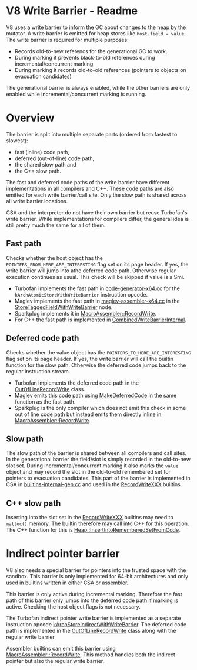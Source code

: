 # V8 Write Barrier - Readme

V8 uses a write barrier to inform the GC about changes to the heap by the mutator.
A write barrier is emitted for heap stores like `host.field = value`.
The write barrier is required for multiple purposes:
* Records old-to-new referencs for the generational GC to work.
* During marking it prevents black-to-old references during incremental/concurrent marking.
* During marking it records old-to-old references (pointers to objects on evacuation candidates)

The generational barrier is always enabled, while the other barriers are only enabled while incremental/concurrent marking is running.

# Overview
The barrier is split into multiple separate parts (ordered from fastest to slowest):
* fast (inline) code path,
* deferred (out-of-line) code path,
* the shared slow path and
* the C++ slow path.

The fast and deferred code paths of the write barrier have different implementations in all compilers and C++.
These code paths are also emitted for each write barrier/call site.
Only the slow path is shared across all write barrier locations.

CSA and the interpreter do not have their own barrier but reuse Turbofan's write barrier.
While implementations for compilers differ, the general idea is still pretty much the same for all of them.

## Fast path
Checks whether the host object has the `POINTERS_FROM_HERE_ARE_INTERESTING` flag set on its page header.
If yes, the write barrier will jump into athe deferred code path.
Otherwise regular execution continues as usual.
This check will be skipped if value is a Smi.

* Turbofan implements the fast path in [code-generator-x64.cc](https://source.chromium.org/chromium/chromium/src/+/main:v8/src/compiler/backend/x64/code-generator-x64.cc?q=kArchAtomicStoreWithWriteBarrier) for the `kArchAtomicStoreWithWriteBarrier` instruction opcode.
* Maglev implements the fast path in [maglev-assembler-x64.cc](https://source.chromium.org/chromium/chromium/src/+/main:v8/src/maglev/maglev-assembler.cc?q=MaglevAssembler::CheckAndEmitDeferredWriteBarrier) in the [StoreTaggedFieldWithWriteBarrier](https://source.chromium.org/chromium/chromium/src/+/main:v8/src/maglev/maglev-ir.cc?q=StoreTaggedFieldWithWriteBarrier::GenerateCode) node.
* Sparkplug implements it in [MacroAssembler::RecordWrite](https://source.chromium.org/chromium/chromium/src/+/main:v8/src/codegen/x64/macro-assembler-x64.cc?q=MacroAssembler::RecordWrite%28).
* For C++ the fast path is implemented in [CombinedWriteBarrierInternal](https://source.chromium.org/chromium/chromium/src/+/main:v8/src/heap/heap-write-barrier-inl.h?q=CombinedWriteBarrierInternal).

## Deferred code path
Checks whether the value object has the `POINTERS_TO_HERE_ARE_INTERESTING` flag set on its page header.
If yes, the write barrier will call the builtin function for the slow path.
Otherwise the deferred code jumps back to the regular instruction stream.

* Turbofan implements the deferred code path in the [OutOfLineRecordWrite](https://source.chromium.org/chromium/chromium/src/+/main:v8/src/compiler/backend/x64/code-generator-x64.cc?q=OutOfLineRecordWrite) class.
* Maglev emits this code path using [MakeDeferredCode](https://source.chromium.org/chromium/chromium/src/+/main:v8/src/maglev/maglev-assembler.cc?q=MaglevAssembler::CheckAndEmitDeferredWriteBarrier) in the same function as the fast path.
* Sparkplug is the only compiler which does not emit this check in some out of line code path but instead emits them directly inline in [MacroAssembler::RecordWrite](https://source.chromium.org/chromium/chromium/src/+/main:v8/src/codegen/x64/macro-assembler-x64.cc?q=MacroAssembler::RecordWrite%28).

## Slow path
The slow path of the barrier is shared between all compilers and call sites.
In the generational barrier the field/slot is simply recorded in the old-to-new slot set.
During incremental/concurrent marking it also marks the `value` object and may record the slot in the old-to-old remembered set for pointers to evacuation candidates.
This part of the barrier is implemented in CSA in [builtins-internal-gen.cc](https://source.chromium.org/chromium/chromium/src/+/main:v8/src/builtins/builtins-internal-gen.cc?q=WriteBarrierCodeStubAssembler) and used in the [RecordWriteXXX](https://source.chromium.org/chromium/chromium/src/+/main:v8/src/builtins/builtins-internal-gen.cc?q=RecordWriteSaveFp) builtins.

## C++ slow path
Inserting into the slot set in the [RecordWriteXXX](https://source.chromium.org/chromium/chromium/src/+/main:v8/src/builtins/builtins-internal-gen.cc?q=RecordWriteSaveFp) builtins may need to `malloc()` memory.
The builtin therefore may call into C++ for this operation.
The C++ function for this is [Heap::InsertIntoRememberedSetFromCode](https://source.chromium.org/chromium/chromium/src/+/main:v8/src/heap/heap.cc?q=Heap::InsertIntoRememberedSetFromCode).

# Indirect pointer barrier
V8 also needs a special barrier for pointers into the trusted space with the sandbox.
This barrier is only implemented for 64-bit architectures and only used in builtins written in either CSA or assembler.

This barrier is only active during incremental marking.
Therefore the fast path of this barrier only jumps into the deferred code path if marking is active.
Checking the host object flags is not necessary.

The Turbofan indirect pointer write barrier is implemented as a separate instruction opcode [kArchStoreIndirectWithWriteBarrier](https://source.chromium.org/chromium/chromium/src/+/main:v8/src/compiler/backend/x64/code-generator-x64.cc?q=kArchStoreIndirectWithWriteBarrier).
The deferred code path is implemented in the [OutOfLineRecordWrite](https://source.chromium.org/chromium/chromium/src/+/main:v8/src/compiler/backend/x64/code-generator-x64.cc?q=OutOfLineRecordWrite) class along with the regular write barrier.

Assembler builtins can emit this barrier using [MacroAssembler::RecordWrite](https://source.chromium.org/chromium/chromium/src/+/main:v8/src/codegen/x64/macro-assembler-x64.cc?q=MacroAssembler::RecordWrite%28). This method handles both the indirect pointer but also the regular write barrier.
